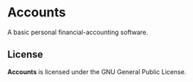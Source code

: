 # Accounts

A basic personal financial-accounting software.

## License

**Accounts** is licensed under the GNU General Public License.
